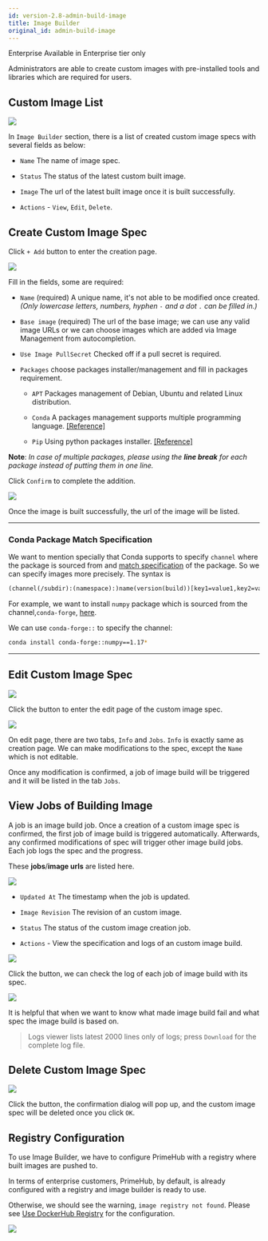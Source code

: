 ```yaml
---
id: version-2.8-admin-build-image
title: Image Builder
original_id: admin-build-image
---
```


<div class="ee-only tooltip">Enterprise
  <span class="tooltiptext">Available in Enterprise tier only</span>
</div>

Administrators are able to create custom images with pre-installed tools and libraries which are required for users.

## Custom Image List

![](assets/build_img_main_v28.png)

In `Image Builder` section, there is a list of created custom image specs with several fields as below:

+ `Name` The name of image spec.

+ `Status` The status of the latest custom built image.

+ `Image` The url of the latest built image once it is built successfully.

+ `Actions` - `View`, `Edit`, `Delete`.

## Create Custom Image Spec

Click `+ Add` button to enter the creation page.

![](assets/build_img_create_v26.png)

Fill in the fields, some are required:

+ `Name` (required) A unique name, it's not able to be modified once created. *(Only lowercase letters, numbers, hyphen `-` and a dot `.` can be filled in.)*

+ `Base image` (required) The url of the base image; we can use any valid image URLs or we can choose images which are added via Image Management from autocompletion.

+ `Use Image PullSecret` Checked off if a pull secret is required.

+ `Packages` choose packages installer/management and fill in packages requirement.

  + `APT` Packages management of Debian, Ubuntu and related Linux distribution.

  + `Conda` A packages management supports multiple programming language. [[Reference]](https://docs.conda.io/projects/conda/en/latest/user-guide/tasks/manage-pkgs.html#installing-packages)

  + `Pip`  Using python packages installer. [[Reference]](https://packaging.python.org/tutorials/installing-packages/#use-pip-for-installing)

**Note**:
*In case of multiple packages, please using the **line break** for each package instead of putting them in one line.*

Click `Confirm` to complete the addition.

![](assets/build_img_url.png)

Once the image is built successfully, the url of the image will be listed.

---

### Conda Package Match Specification

We want to mention specially that Conda supports to specify `channel` where the package is sourced from and [match specification](https://docs.conda.io/projects/conda-build/en/latest/resources/package-spec.html#package-match-specifications) of the package. So we can specify images more precisely. The syntax is 

```txt
(channel(/subdir):(namespace):)name(version(build))[key1=value1,key2=value2]
```

For example, we want to install `numpy` package which is sourced from the channel,`conda-forge`, [here](https://anaconda.org/conda-forge/numpy).

We can use `conda-forge::` to specify the channel:

```bash
conda install conda-forge::numpy==1.17*
```

---

## Edit Custom Image Spec

![](assets/edit_button.png)

Click the button to enter the edit page of the custom image spec.

![](assets/build_img_edit_v26.png)

On edit page, there are two tabs, `Info` and `Jobs`.
`Info` is exactly same as creation page. We can make modifications to the spec, except the `Name` which is not editable.

Once any modification is confirmed, a job of image build will be triggered and it will be listed in the tab `Jobs`.

## View Jobs of Building Image

A job is an image build job. Once a creation of a custom image spec is confirmed, the first job of image build is triggered automatically. Afterwards, any confirmed modifications of spec will trigger other image build jobs. Each job logs the spec and the progress.

These **jobs**/**image urls** are listed here.

![](assets/build_img_jobs_v26.png)

+ `Updated At` The timestamp when the job is updated.

+ `Image Revision` The revision of an custom image.

+ `Status` The status of the custom image creation job.

+ `Actions` - View the specification and logs of an custom image build.

![](assets/build_img_job_view.png)

Click the button, we can check the log of each job of image build with its spec.

![](assets/build_img_job_v28.png)

It is helpful that when we want to know what made image build fail and what spec the image build is based on.

>Logs viewer lists latest 2000 lines only of logs; press `Download` for the complete log file.

## Delete Custom Image Spec

![](assets/build_img_del.png)

Click the button, the confirmation dialog will pop up, and the custom image spec will be deleted once you click `OK`.

## Registry Configuration

To use Image Builder, we have to configure PrimeHub with a registry where built images are pushed to.

In terms of enterprise customers, PrimeHub, by default, is already configured with a registry and image builder is ready to use.

Otherwise, we should see the warning, `image registry not found`. Please see [Use DockerHub Registry](../tasks/dockerhub-registry) for the configuration.

![](assets/build_img_warning.png)